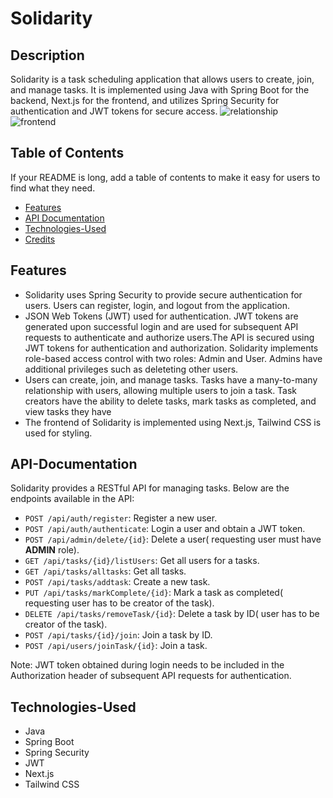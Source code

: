 
# Solidarity

## Description

Solidarity is a task scheduling application that allows users to create, join, and manage tasks. It is implemented using Java with Spring Boot for the backend, Next.js for the frontend, and utilizes Spring Security for authentication and JWT tokens for secure access.
![relationship](https://user-images.githubusercontent.com/71747119/234400343-ae0bd278-fd59-4ada-9b90-dc4044b586db.png)
![frontend](https://user-images.githubusercontent.com/71747119/234400369-d342866f-8f18-4c4f-b684-f23194038899.png)



## Table of Contents 

If your README is long, add a table of contents to make it easy for users to find what they need.
- [Features](#Features)
- [API Documentation](#API-Documentation)
- [Technologies-Used](#Technologies-Used)
- [Credits](#credits)

## Features
-   Solidarity uses Spring Security to provide secure authentication for users. Users can register, login, and logout from the application.
-   JSON Web Tokens (JWT) used for authentication. JWT tokens are generated upon successful login and are used for subsequent API requests to authenticate and authorize users.The API is secured using JWT tokens for authentication and authorization. Solidarity implements role-based access control with two roles: Admin and User. Admins have additional privileges such as deleteting other users.
-   Users can create, join, and manage tasks. Tasks have a many-to-many relationship with users, allowing multiple users to join a task. Task creators have the ability to delete tasks, mark tasks as completed, and view tasks they have 
-   The frontend of Solidarity is implemented using Next.js, Tailwind CSS is used for styling.

## API-Documentation

Solidarity provides a RESTful API for managing tasks. Below are the endpoints available in the API:

-   `POST /api/auth/register`: Register a new user.
-   `POST /api/auth/authenticate`: Login a user and obtain a JWT token.
-   `POST /api/admin/delete/{id}`: Delete a user( requesting user must have **ADMIN** role).
-   `GET /api/tasks/{id}/listUsers`: Get all users for a tasks.
-   `GET /api/tasks/alltasks`: Get all tasks.
-   `POST /api/tasks/addtask`: Create a new task.
-   `PUT /api/tasks/markComplete/{id}`: Mark a task as completed( requesting user has to be creator of the task).
-   `DELETE /api/tasks/removeTask/{id}`: Delete a task by ID( user has to be creator of the task).
-   `POST /api/tasks/{id}/join`: Join a task by ID.
-   `POST /api/users/joinTask/{id}`: Join a task.


Note: JWT token obtained during login needs to be included in the Authorization header of subsequent API requests for authentication.



## Technologies-Used

-   Java
-   Spring Boot
-   Spring Security
-   JWT
-   Next.js
-   Tailwind CSS
